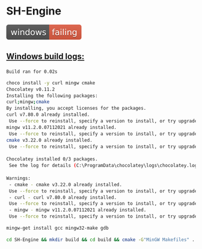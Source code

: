 # SH-Engine
![windows_badge](windows-status.svg)
## [Windows build logs:](https://github.com/MrSinho/ShCI)
  `Build ran for 0.02s`
```bash $shci call$
choco install -y curl mingw cmake
Chocolatey v0.11.2
Installing the following packages:
curl;mingw;cmake
By installing, you accept licenses for the packages.
curl v7.80.0 already installed.
 Use --force to reinstall, specify a version to install, or try upgrade.
mingw v11.2.0.07112021 already installed.
 Use --force to reinstall, specify a version to install, or try upgrade.
cmake v3.22.0 already installed.
 Use --force to reinstall, specify a version to install, or try upgrade.

Chocolatey installed 0/3 packages. 
 See the log for details (C:\ProgramData\chocolatey\logs\chocolatey.log).

Warnings:
 - cmake - cmake v3.22.0 already installed.
 Use --force to reinstall, specify a version to install, or try upgrade.
 - curl - curl v7.80.0 already installed.
 Use --force to reinstall, specify a version to install, or try upgrade.
 - mingw - mingw v11.2.0.07112021 already installed.
 Use --force to reinstall, specify a version to install, or try upgrade.

```

```bash $shci call$
mingw-get install gcc mingw32-make gdb

```

```bash $shci call$
cd SH-Engine && mkdir build && cd build && cmake -G"MinGW Makefiles" .. && mingw32-make
